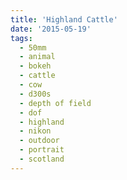 ```yaml
---
title: 'Highland Cattle'
date: '2015-05-19'
tags:
  - 50mm
  - animal
  - bokeh
  - cattle
  - cow
  - d300s
  - depth of field
  - dof
  - highland
  - nikon
  - outdoor
  - portrait
  - scotland
---
```

